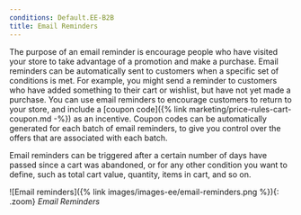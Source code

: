 ```yaml
---
conditions: Default.EE-B2B
title: Email Reminders
---
```


The purpose of an email reminder is encourage people who have visited your store to take advantage of a promotion and make a purchase. Email reminders can be automatically sent to customers when a specific set of conditions is met. For example, you might send a reminder to customers who have added something to their cart or wishlist, but have not yet made a purchase. You can use email reminders to encourage customers to return to your store, and include a [coupon code]({% link marketing/price-rules-cart-coupon.md -%}) as an incentive. Coupon codes can be automatically generated for each batch of email reminders, to give you control over the offers that are associated with each batch.

Email reminders can be triggered after a certain number of days have passed since a cart was abandoned, or for any other condition you want to define, such as total cart value, quantity, items in cart, and so on.

![Email reminders]({% link images/images-ee/email-reminders.png %}){: .zoom}
_Email Reminders_
